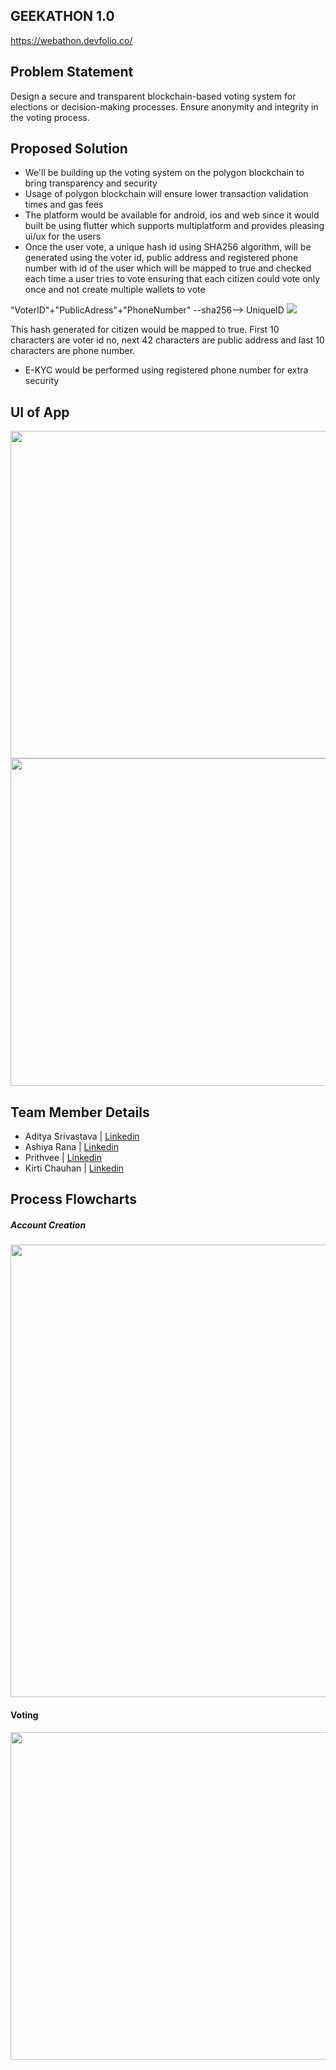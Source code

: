 ## GEEKATHON 1.0
https://webathon.devfolio.co/

## Problem Statement
Design a secure and transparent blockchain-based voting system for elections or decision-making processes. Ensure anonymity and integrity in the voting process.

## Proposed Solution
* We'll be building up the voting system on the polygon blockchain to bring transparency and security 
* Usage of polygon blockchain will ensure lower transaction validation times and gas fees 
* The platform would be available for android, ios and web since it would built be using flutter which supports multiplatform and provides pleasing ui/ux for the users
* Once the user vote, a unique hash id using SHA256 algorithm, will be generated using the voter id, public address and registered phone number with id of the user which will be mapped to true and checked each time a user tries to vote ensuring that each citizen could vote only once and not create multiple wallets to vote

"VoterID"+"PublicAdress"+"PhoneNumber" --sha256--> UniqueID
    <img src="https://github.com/IronicDeGawd/Vcure/assets/91710612/0ea750ac-fcb6-4be4-8289-c74b9fb9cc16">

  This hash generated for citizen would be mapped to true. First 10 characters are voter id no, next 42 characters are public address and last 10 characters are phone number.
  
* E-KYC would be performed using registered phone number for extra security

## UI of App

<img src="https://github.com/IronicDeGawd/Vcure/assets/91710612/6f8ceb3f-4138-46e3-8b9c-48a5d788086f" height="524">
<img src="https://github.com/IronicDeGawd/Vcure/assets/91710612/f5bf5c4d-f8d3-421f-90e3-c3f205efb114" height="524">

## Team Member Details

* Aditya Srivastava | [Linkedin](www.linkedin.com/in/aditya-srivastava-ironic/ "Linkedin") 
* Ashiya Rana | [Linkedin](https://www.linkedin.com/in/ashiya-rana-8ba667251/ "Linkedin")
* Prithvee | [Linkedin](https://www.linkedin.com/in/prithvee-ojha-0290b0267/) 
* Kirti Chauhan | [Linkedin](https://www.linkedin.com/in/kirti-chauhan-24ab4b249/)

## Process Flowcharts
##### Account Creation
<img src="https://github.com/IronicDeGawd/Vcure/assets/91710612/cadc6e09-5bc1-42d8-8e04-979e46321aad" height="724">

#### Voting 
<img src="https://github.com/IronicDeGawd/Vcure/assets/91710612/07ffcdb9-393a-43de-b46d-9a62f3a8b881" height="524">


